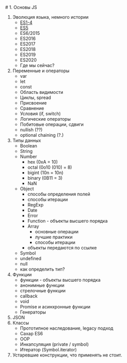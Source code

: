 # 1. Основы JS

1. Эволюция языка, немного истории
    - [ES1-4](https://github.com/llevkin/katacoda-scenarios/blob/master/1_JS_Basics/src/1.%20%D0%AD%D0%B2%D0%BE%D0%BB%D1%8E%D1%86%D0%B8%D1%8F%20%D1%8F%D0%B7%D1%8B%D0%BA%D0%B0%2C%20%D0%BD%D0%B5%D0%BC%D0%BD%D0%BE%D0%B3%D0%BE%20%D0%B8%D1%81%D1%82%D0%BE%D1%80%D0%B8%D0%B8/ES1-4.md)
    - [ES5](https://github.com/llevkin/katacoda-scenarios/blob/master/1_JS_Basics/src/1.%20%D0%AD%D0%B2%D0%BE%D0%BB%D1%8E%D1%86%D0%B8%D1%8F%20%D1%8F%D0%B7%D1%8B%D0%BA%D0%B0%2C%20%D0%BD%D0%B5%D0%BC%D0%BD%D0%BE%D0%B3%D0%BE%20%D0%B8%D1%81%D1%82%D0%BE%D1%80%D0%B8%D0%B8/ES5.md)
    - ES6/2015
    - ES2016
    - ES2017
    - ES2018
    - ES2019
    - ES2020
    - Где мы сейчас?
2. Переменные и операторы
    - var
    - let
    - const
    - Область видимости
    - Циклы, spread
    - Присвоение
    - Сравнение
    - Условия (if, switch)
    - Логические операторы
    - Побитовые операции, сдвиги
    - nullish (??)
    - optional chaining (?.)
3. Типы данных
    - Boolean
    - String
    - Number
        - hex (0xA = 10)
        - octal (0o10 (010) = 8)
        - bigint (10n = 10n)
        - binary (0B11 = 3)
        - NaN
    - Object
        - способы определения полей
        - способы итерации
        - RegExp
        - Date
        - Error
        - Function - объекты высшего порядка
        - Array
            - основные операции
            - лучшие практики
            - способы итерации
        - объекты передаются по ссылке
    - Symbol
    - undefined
    - null
    - как определить тип?
4. Функции
    - функции - объекты высшего порядка
    - анонимные функции
    - стрелочные функции
    - callback
    - void
    - Promise и асинхронные функции
    - Генераторы
5. JSON
6. Классы
    - Прототипное наследование, legacy подход
    - Сахар ES6
    - OOP
    - Инкапсуляция (private / symbol)
    - Итератор (Symbol.iterator)
7. Устаревшие конструкции, что применять не стоит.

